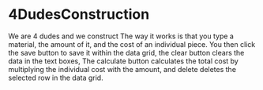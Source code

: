 # 4DudesConstruction
We are 4 dudes and we construct
The way it works is that you type a material, the amount of it, and the cost of an individual piece.
You then click the save button to save it within the data grid, the clear button clears the data in the text boxes,
The calculate button calculates the total cost by multiplying the individual cost with the amount, and delete deletes the selected row in the data grid.
